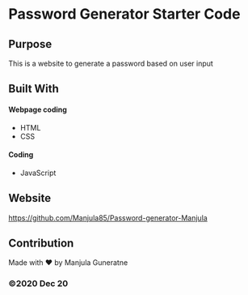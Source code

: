 # Password Generator Starter Code

## Purpose
This is a website to generate a password based on user input

## Built With

#### Webpage coding
* HTML
* CSS

#### Coding
* JavaScript

## Website
https://github.com/Manjula85/Password-generator-Manjula

## Contribution
Made with ❤️ by Manjula Guneratne

### ©️2020 Dec 20

